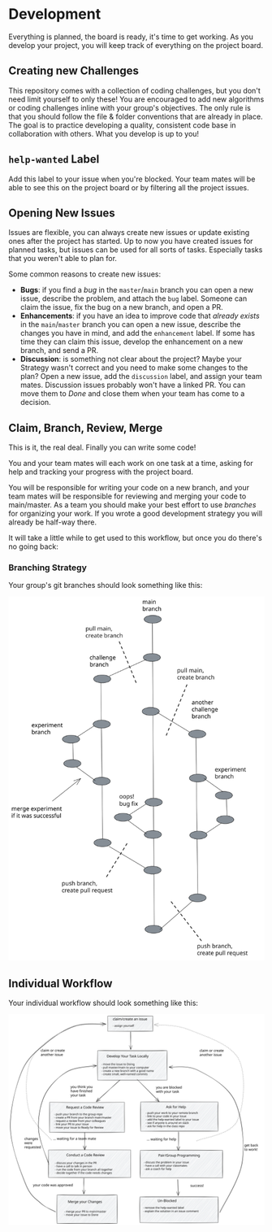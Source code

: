 # Development

Everything is planned, the board is ready, it's time to get working. As you
develop your project, you will keep track of everything on the project board.

## Creating new Challenges

This repository comes with a collection of coding challenges, but you don't need limit yourself to only these! You are encouraged to add new algorithms or coding challenges inline with your group's objectives. The only rule is that you should follow the file & folder conventions that are already in place. The goal is to practice developing a quality, consistent code base in collaboration with others. What you develop is up to you!

## `help-wanted` Label

Add this label to your issue when you're blocked. Your team mates will be able
to see this on the project board or by filtering all the project issues.

## Opening New Issues

Issues are flexible, you can always create new issues or update existing ones
after the project has started. Up to now you have created issues for planned
tasks, but issues can be used for all sorts of tasks. Especially tasks that you
weren't able to plan for.

Some common reasons to create new issues:

- **Bugs**: if you find a _bug_ in the `master`/`main` branch you can open a new
  issue, describe the problem, and attach the `bug` label. Someone can claim the
  issue, fix the bug on a new branch, and open a PR.
- **Enhancements**: if you have an idea to improve code that _already exists_ in
  the `main`/`master` branch you can open a new issue, describe the changes you
  have in mind, and add the `enhancement` label. If some has time they can claim
  this issue, develop the enhancement on a new branch, and send a PR.
- **Discussion**: is something not clear about the project? Maybe your Strategy
  wasn't correct and you need to make some changes to the plan? Open a new
  issue, add the `discussion` label, and assign your team mates. Discussion
  issues probably won't have a linked PR. You can move them to _Done_ and close
  them when your team has come to a decision.

## Claim, Branch, Review, Merge

This is it, the real deal. Finally you can write some code!

You and your team mates will each work on one task at a time, asking for help
and tracking your progress with the project board.

You will be responsible for writing your code on a new branch, and your team
mates will be responsible for reviewing and merging your code to main/master. As
a team you should make your best effort to use _branches_ for organizing
your work. If you wrote a good development strategy you will already be half-way
there.

It will take a little while to get used to this workflow, but once you do
there's no going back:

### Branching Strategy

Your group's git branches should look something like this:

[![branching strategy](./assets/branching_strategy.svg)](https://excalidraw.com/#json=IBDwrOShConw1SJwEqvii,-a8F2kZpRHiR2itGLU7IiA)

## Individual Workflow

Your individual workflow should look something like this:

[![claim, branch, review, merge](./assets/claim_branch_review_merge.svg)](https://excalidraw.com/#json=-kZH0xSi4KCTru2JePZQV,X9da-5Fl_9AdgMdIbW1X5Q)
